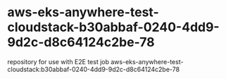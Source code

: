 # aws-eks-anywhere-test-cloudstack-b30abbaf-0240-4dd9-9d2c-d8c64124c2be-78
repository for use with E2E test job aws-eks-anywhere-test-cloudstack:b30abbaf-0240-4dd9-9d2c-d8c64124c2be-78
